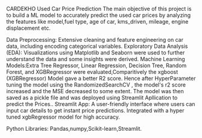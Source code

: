 CARDEKHO Used Car Price Prediction
The main objective of this project is to build a ML model to accurately predict the used car prices by analyzing the features like model,fuel type, age of car, kms_driven, mileage, engine displacement etc.

Data Preprocessing: Extensive cleaning and feature engineering on car data, including encoding categorical variables. Exploratory Data Analysis (EDA): Visualizations using Matplotlib and Seaborn were used to further understand the data and some insights were derived. Machine Learning Models:Extra Tree Regressor, Linear Regression, Decision Tree, Random Forest, and XGBRegressor were evaluated,Comparitively the xgboost (XGBRegressor) Model gave a better R2 score. Hence after HyperParameter tuning the model using the RandomizedSearchCV , the model's r2 score increased and the MSE decreased to some extent. The model was then saved as a pickle file and was deployed using Streamlit Apllication to predict the Prices.. Streamlit App: A user-friendly interface where users can input car details to get instant price predictions. Integrated with a hyper tuned xgbRegressor model for high accuracy.

Python Libraries: Pandas,numpy,Scikit-learn,Streamlit.
